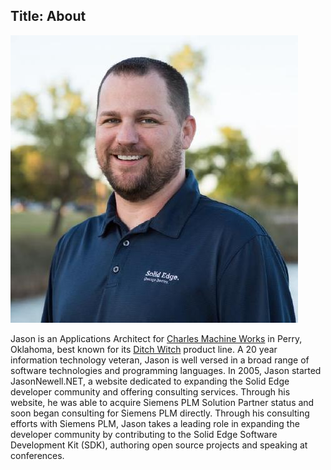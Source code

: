 Title: About
---
![Jason Newell](images/profile.jpg)

Jason is an Applications Architect for <a href="http://charlesmachine.works/" target="_blank">Charles Machine Works</a> in Perry, Oklahoma, best known for its <a href="https://www.ditchwitch.com/" target="_blank">Ditch Witch</a> product line. A 20 year information technology veteran, Jason is well versed in a broad range of software technologies and programming languages. In 2005, Jason started JasonNewell.NET, a website dedicated to expanding the Solid Edge developer community and offering consulting services. Through his website, he was able to acquire Siemens PLM Solution Partner status and soon began consulting for Siemens PLM directly. Through his consulting efforts with Siemens PLM, Jason takes a leading role in expanding the developer community by contributing to the Solid Edge Software Development Kit (SDK), authoring open source projects and speaking at conferences.